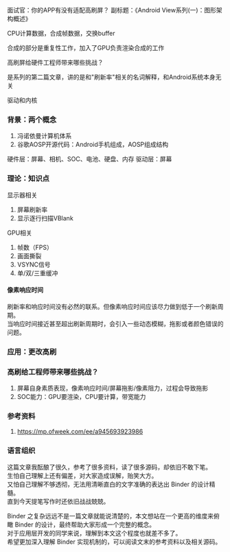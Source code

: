 面试官：你的APP有没有适配高刷屏？
副标题：《Android View系列(一)：图形架构概述》

CPU计算数据，合成帧数据，交换buffer

合成的部分是重复性工作，加入了GPU负责渲染合成的工作

高刷屏给硬件工程师带来哪些挑战？

是系列的第二篇文章，讲的是和"刷新率"相关的名词解释，和Android系统本身无关

驱动和内核

###  背景：两个概念

1. 冯诺依曼计算机体系
2. 谷歌AOSP开源代码：Android手机组成，AOSP组成结构

硬件层：屏幕、相机、SOC、电池、硬盘、内存
驱动层：屏幕

### 理论：知识点

显示器相关

1. 屏幕刷新率
2. 显示逐行扫描VBlank

GPU相关

1. 帧数（FPS）
2. 画面撕裂
3. VSYNC信号
4. 单/双/三重缓冲

#### 像素响应时间

刷新率和响应时间没有必然的联系。但像素响应时间应该尽力做到低于一个刷新周期。  
当响应时间接近甚至超出刷新周期时，会引入一些动态模糊，拖影或者颜色错误的问题。

### 应用：更改高刷

### 高刷给工程师带来哪些挑战？

1. 屏幕自身素质表现，像素响应时间/屏幕拖影/像素阻力，过程会导致拖影
2. SOC能力：GPU要渲染，CPU要计算，带宽能力

### 参考资料

1. https://mp.ofweek.com/ee/a945693923986

### 语言组织

这篇文章我酝酿了很久，参考了很多资料，读了很多源码，却依旧不敢下笔。  
生怕自己理解上还有偏差，对大家造成误解，贻笑大方。  
又怕自己理解不够透彻，无法用清晰直白的文字准确的表达出 Binder 的设计精髓。  
直到今天提笔写作时还依旧战战兢兢。

Binder 之复杂远远不是一篇文章就能说清楚的，本文想站在一个更高的维度来俯瞰 Binder 的设计，最终帮助大家形成一个完整的概念。  
对于应用层开发的同学来说，理解到本文这个程度也就差不多了。  
希望更加深入理解 Binder 实现机制的，可以阅读文末的参考资料以及相关源码。

